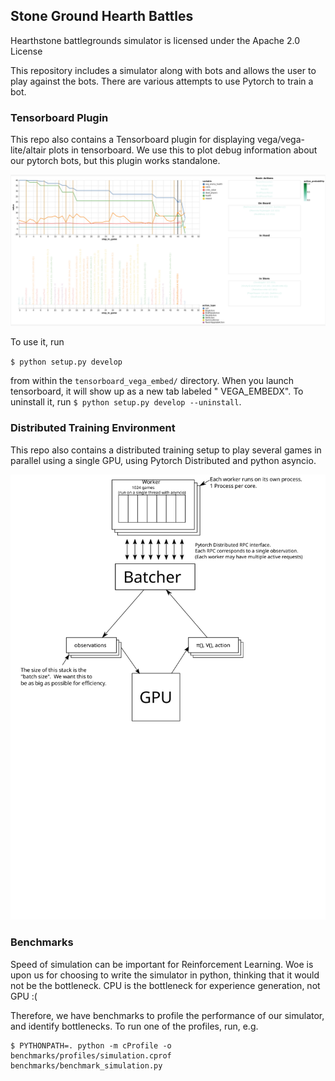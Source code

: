 ## Stone Ground Hearth Battles

Hearthstone battlegrounds simulator is licensed under the Apache 2.0 License

This repository includes a simulator along with bots and allows the user to play against the bots. There are various
attempts to use Pytorch to train a bot.

### Tensorboard Plugin

This repo also contains a Tensorboard plugin for displaying vega/vega-lite/altair plots in tensorboard. We use this to
plot debug information about our pytorch bots, but this plugin works standalone.

![Example Screenshot of Tensorboard_Vega_Embed plugin](doc/Tensorboard_Vega_Embed_example.png)

To use it, run

`$ python setup.py develop`

from within the `tensorboard_vega_embed/` directory. When you launch tensorboard, it will show up as a new tab labeled "
VEGA_EMBEDX". To uninstall it, run `$ python setup.py develop --uninstall`.

### Distributed Training Environment

This repo also contains a distributed training setup to play several games in parallel using a single GPU, using Pytorch
Distributed and python asyncio.

![Architecture Diagram](doc/architecture.svg)

### Benchmarks

Speed of simulation can be important for Reinforcement Learning. Woe is upon us for choosing to write the simulator in
python, thinking that it would not be the bottleneck. CPU is the bottleneck for experience generation, not GPU :(

Therefore, we have benchmarks to profile the performance of our simulator, and identify bottlenecks. To run one of the
profiles, run, e.g.

```shell
$ PYTHONPATH=. python -m cProfile -o benchmarks/profiles/simulation.cprof benchmarks/benchmark_simulation.py
```